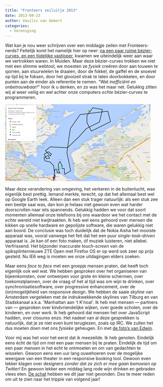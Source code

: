 ```yaml
---
title: "Fronteers zeiluitje 2013"
date: 2013-09-23
author: Vasilis van Gemert
categories: 
  - Vereniging
---
```

Wat kan je nou weer schrijven over een middagje zeilen met Fronteers-nerds? Feitelijk komt het namelijk hier op neer: [na een paar ruime bézier-curves, en een tijdelijke vastloper](https://mapsengine.google.com/map/viewer?mid=zr5DYH-X-oKg.kMAX99Ddbwp4), kwamen we uiteindelijk weer aan waar we vertrokken waren. In Muiden. Maar deze bézier-curves trokken we niet met een slimme webtool, we moesten ze *fysiek* creëren door aan touwen te sjorren, aan stuurwielen te draaien, door de fokkel, de gaffel en de snoevel op tijd bij te foksen, door het glooizeil strak te laten doorbokkelen, en door punten aan de einder als referentie te nemen. *“Wat inefficiënt en onbetrouwbaar!”* hoor ik u denken, en zo was het maar net. Gelukkig zitten wij al weer veilig en wel achter onze computers *echte* bézier-curves te programmeren.

![De gevaren bézier curves](/_img/2013/bezier.png)

Maar deze verandering van omgeving, het verkeren in de buitenlucht, was eigenlijk best prettig. Iemand merkte, terecht, op dat het allemaal best wel op Google Earth leek. Alleen dan een stuk trager natuurlijk: als een stuk zee een beetje saai was, dan kon je helaas niet gewoon even wat harder doorscrollen naar iets spannends. Gelukkig hadden we voor dat soort momenten allemaal onze telefoons bij ons waardoor we het contact met de *echte* wereld niet kwijtraakten. Ik heb wel eens gehoord over mensen die kikken op snelle hardware en gepolijste software, die waren gelukkig niet aan boord. De conclusie was toch duidelijk dat de Nokia Aisha het mooiste apparaat was, vooral vanwege het feit dat het een puur *single-task-driven* apparaat is. Je kan óf een foto maken, óf muziek luisteren, niet allebei. Verfrissend. Het bijzonder inaccurate *touch-screen* van de spiksplinternieuwe ZTE Open met Firefox OS er op werd ook zeer op prijs gesteld. Nu IE6 weg is moeten we onze uitdagingen elders zoeken.

Maar eens *face to face* met een groepje mensen praten, dat heeft toch eigenlijk ook wel wat. We hebben gesproken over het organiseren van bijeenkomsten, over ontwerpen voor grote én kleine schermen, over toekomstplannen, over de vraag of het al tijd was om wijn te drinken, over synchronisatiesoftware, over progressive enhancement, over de (on)mogelijkheid van responsive design. We hebben de saaie skyline van Amsterdam vergeleken met de indrukwekkende skylines van Tilburg en van Stadskanaal a.k.a. 'Manhattan aan 't K’noal'. Ik heb met mensen — partners van — gesproken over kindvriendelijke wijken, over goede scholen, over de kinderen, en over *werk*. Ik heb gehoord dat mensen het over JavaScript hadden, over closures enzo. Het nadeel van al deze gesprekken is natuurlijk, dat je ze niet even kunt teruglezen, zoals op IRC. We zullen het dus moeten doen met ons *fysieke* geheugen. En met [de foto’s van Edwin](http://www.ipernity.com/doc/337525/album/518837).

Voor mij was het voor het eerst dat ik meezeilde. Ik heb genoten. Eindelijk eens écht de tijd om met een paar mensen bij te praten. Eindelijk de tijd om een paar mensen in het echt te ontmoeten en om van gedachten te wisselen. Gewoon eens een uur lang ouwehoeren over de mogelijke weergave van een theater in een responsive booking tool. Gewoon even lekker klagen over designers *zonder dat ze zich er mee gaan bemoeien op Twitter!* En gewoon lekker een middag lang rode wijn drinken en gebraden vlees eten. [De schat](https://twitter.com/paulvanbuuren/status/381494369980653568/photo/1/large) hebben we dit jaar niet gevonden. Des te meer reden om uit te zien naar het trippie van volgend jaar!
